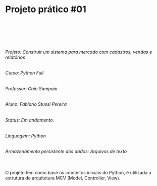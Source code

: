 # Projeto prático #01
​
------------
​
###### Projeto: Construir um sistema para mercado com cadastros, vendas e relatórios
###### Curso: Python Full
###### Professor: Caio Sampaio.
###### Aluno: Fabiano Stussi Pereira
###### Status: Em andamento.
###### Linguagem: Python
###### Armazenamento persistente dos dados: Arquivos de texto
<br>
O projeto tem como base os conceitos iniciais do Python, é utilizada a estrutura de arquitetura MCV (Model, Controller, View).
​
